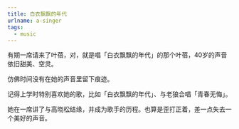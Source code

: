 ```yaml
---
title: 白衣飘飘的年代
urlname: a-singer
tags:
  - music
---
```




有期一席请来了叶蓓，对，就是唱「白衣飘飘的年代」的那个叶蓓，40岁的声音依旧甜美、空灵。

仿佛时间没有在她的声音里留下痕迹。

记得上学时特别喜欢她的歌，比如「白衣飘飘的年代」、与老狼合唱「青春无悔」。

她在一席讲了与高晓松结缘，并成为歌手的历程。也算是歪打正着，差一点失去一个美好的声音。
